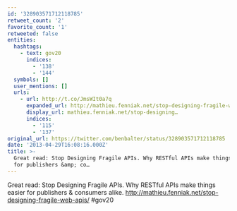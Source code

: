 ```yaml
---
id: '328903571712118785'
retweet_count: '2'
favorite_count: '1'
retweeted: false
entities:
  hashtags:
    - text: gov20
      indices:
        - '138'
        - '144'
  symbols: []
  user_mentions: []
  urls:
    - url: http://t.co/JmsWIt0a7q
      expanded_url: http://mathieu.fenniak.net/stop-designing-fragile-web-apis/
      display_url: mathieu.fenniak.net/stop-designing…
      indices:
        - '115'
        - '137'
original_url: https://twitter.com/benbalter/status/328903571712118785
date: '2013-04-29T16:08:16.000Z'
title: >-
  Great read: Stop Designing Fragile APIs. Why RESTful APIs make things easier
  for publishers &amp; co…
---
```


Great read: Stop Designing Fragile APIs. Why RESTful APIs make things easier for publishers &amp; consumers alike. http://mathieu.fenniak.net/stop-designing-fragile-web-apis/ #gov20